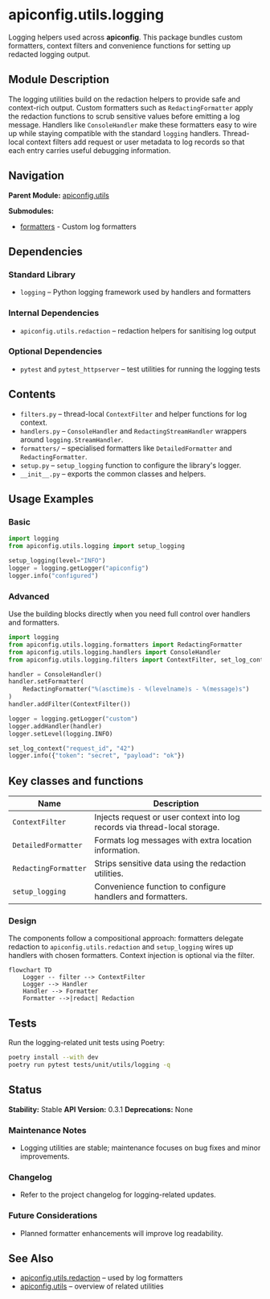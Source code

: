 # apiconfig.utils.logging

Logging helpers used across **apiconfig**. This package bundles custom
formatters, context filters and convenience functions for setting up redacted
logging output.

## Module Description

The logging utilities build on the redaction helpers to provide safe and
context-rich output. Custom formatters such as `RedactingFormatter` apply the
redaction functions to scrub sensitive values before emitting a log message.
Handlers like `ConsoleHandler` make these formatters easy to wire up while
staying compatible with the standard `logging` handlers. Thread-local context
filters add request or user metadata to log records so that each entry carries
useful debugging information.

## Navigation

**Parent Module:** [apiconfig.utils](../README.md)

**Submodules:**
- [formatters](./formatters/README.md) - Custom log formatters

## Dependencies

### Standard Library
- `logging` – Python logging framework used by handlers and formatters

### Internal Dependencies
- `apiconfig.utils.redaction` – redaction helpers for sanitising log output

### Optional Dependencies
- `pytest` and `pytest_httpserver` – test utilities for running the logging
  tests

## Contents
- `filters.py` – thread-local `ContextFilter` and helper functions for log context.
- `handlers.py` – `ConsoleHandler` and `RedactingStreamHandler` wrappers around `logging.StreamHandler`.
- `formatters/` – specialised formatters like `DetailedFormatter` and `RedactingFormatter`.
- `setup.py` – `setup_logging` function to configure the library's logger.
- `__init__.py` – exports the common classes and helpers.

## Usage Examples

### Basic
```python
import logging
from apiconfig.utils.logging import setup_logging

setup_logging(level="INFO")
logger = logging.getLogger("apiconfig")
logger.info("configured")
```

### Advanced
Use the building blocks directly when you need full control over handlers and
formatters.

```python
import logging
from apiconfig.utils.logging.formatters import RedactingFormatter
from apiconfig.utils.logging.handlers import ConsoleHandler
from apiconfig.utils.logging.filters import ContextFilter, set_log_context

handler = ConsoleHandler()
handler.setFormatter(
    RedactingFormatter("%(asctime)s - %(levelname)s - %(message)s")
)
handler.addFilter(ContextFilter())

logger = logging.getLogger("custom")
logger.addHandler(handler)
logger.setLevel(logging.INFO)

set_log_context("request_id", "42")
logger.info({"token": "secret", "payload": "ok"})
```

## Key classes and functions
| Name | Description |
| ---- | ----------- |
| `ContextFilter` | Injects request or user context into log records via thread-local storage. |
| `DetailedFormatter` | Formats log messages with extra location information. |
| `RedactingFormatter` | Strips sensitive data using the redaction utilities. |
| `setup_logging` | Convenience function to configure handlers and formatters. |

### Design
The components follow a compositional approach: formatters delegate redaction to
`apiconfig.utils.redaction` and `setup_logging` wires up handlers with chosen
formatters. Context injection is optional via the filter.

```mermaid
flowchart TD
    Logger -- filter --> ContextFilter
    Logger --> Handler
    Handler --> Formatter
    Formatter -->|redact| Redaction
```

## Tests
Run the logging-related unit tests using Poetry:
```bash
poetry install --with dev
poetry run pytest tests/unit/utils/logging -q
```


## Status
**Stability:** Stable
**API Version:** 0.3.1
**Deprecations:** None

### Maintenance Notes
- Logging utilities are stable; maintenance focuses on bug fixes and minor improvements.

### Changelog
- Refer to the project changelog for logging-related updates.

### Future Considerations
- Planned formatter enhancements will improve log readability.

## See Also
- [apiconfig.utils.redaction](../redaction/README.md) – used by log formatters
- [apiconfig.utils](../README.md) – overview of related utilities
